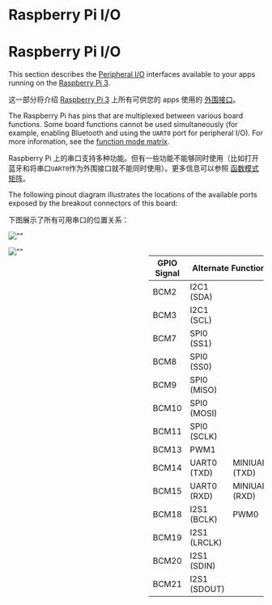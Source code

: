 # Raspberry Pi I/O

# Raspberry Pi I/O

<p>This section describes the <a href="https://developer.android.google.cn/things/sdk/pio/index.html">Peripheral I/O</a>
interfaces available to your apps running on the
<a href="https://www.raspberrypi.org/products/raspberry-pi-3-model-b/">Raspberry Pi 3</a>.</p>
<p>这一部分将介绍 <a href="https://www.raspberrypi.org/products/raspberry-pi-3-model-b/">Raspberry Pi 3</a> 上所有可供您的 apps 使用的 <a href="https://developer.android.google.cn/things/sdk/pio/index.html">外围接口</a>。</p>

<p>The Raspberry Pi has pins that are multiplexed between various board functions.
Some board functions cannot be used simultaneously (for example, enabling
Bluetooth and using the <code>UART0</code> port for peripheral I/O). For more information,
see the <a href="https://developer.android.google.cn/things/hardware/raspberrypi-mode-matrix.html">function mode matrix</a>.</p>
<p>Raspberry Pi 上的串口支持多种功能。但有一些功能不能够同时使用（比如打开蓝牙和将串口<code>UART0</code>作为外围接口就不能同时使用）。更多信息可以参照 <a href="https://developer.android.google.cn/things/hardware/raspberrypi-mode-matrix.html">函数模式矩阵</a>。</p>

<p>The following pinout diagram illustrates the locations of the available ports
exposed by the breakout connectors of this board:</p>
<p>下图展示了所有可用串口的位置关系：</p>
<p><img alt="&quot;&quot;" src="https://developer.android.google.cn/things/images/pinout-legend.png"></p>
<p><img alt="&quot;&quot;" src="https://developer.android.google.cn/things/images/pinout-raspberrypi.png" style="float: left;"></p>
<table style="float: right; width: 45%">
  <thead>
    <tr>
      <th>GPIO Signal</th>
      <th colspan="2">Alternate Functions</th>
    </tr>
  </thead>
  <tbody>
    <tr>
      <td>BCM2</td><td>I2C1 (SDA)</td><td></td>
    </tr>
    <tr>
      <td>BCM3</td><td>I2C1 (SCL)</td><td></td>
    </tr>
    <tr>
      <td>BCM7</td><td>SPI0 (SS1)</td><td></td>
    </tr>
    <tr>
      <td>BCM8</td><td>SPI0 (SS0)</td><td></td>
    </tr>
    <tr>
      <td>BCM9</td><td>SPI0 (MISO)</td><td></td>
    </tr>
    <tr>
      <td>BCM10</td><td>SPI0 (MOSI)</td><td></td>
    </tr>
    <tr>
      <td>BCM11</td><td>SPI0 (SCLK)</td><td></td>
    </tr>
    <tr>
      <td>BCM13</td><td>PWM1</td><td></td>
    </tr>
    <tr>
      <td>BCM14</td><td>UART0 (TXD)</td><td>MINIUART (TXD)</td>
    </tr>
    <tr>
      <td>BCM15</td><td>UART0 (RXD)</td><td>MINIUART (RXD)</td>
    </tr>
    <tr>
      <td>BCM18</td><td>I2S1 (BCLK)</td><td>PWM0</td>
    </tr>
    <tr>
      <td>BCM19</td><td>I2S1 (LRCLK)</td><td></td>
    </tr>
    <tr>
      <td>BCM20</td><td>I2S1 (SDIN)</td><td></td>
    </tr>
    <tr>
      <td>BCM21</td><td>I2S1 (SDOUT)</td><td></td>
    </tr>
  </tbody>
</table>

<p><br style="clear: both;"></p>

